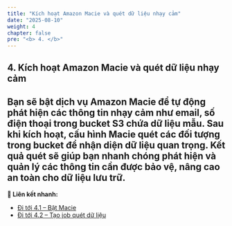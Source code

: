 ```yaml
---
title: "Kích hoạt Amazon Macie và quét dữ liệu nhạy cảm"
date: "2025-08-10"
weight: 4
chapter: false
pre: "<b> 4. </b>"
---
```


## **4. Kích hoạt Amazon Macie và quét dữ liệu nhạy cảm**

Bạn sẽ bật dịch vụ Amazon Macie để tự động phát hiện các thông tin nhạy cảm như email, số điện thoại trong bucket S3 chứa dữ liệu mẫu. Sau khi kích hoạt, cấu hình Macie quét các đối tượng trong bucket để nhận diện dữ liệu quan trọng. Kết quả quét sẽ giúp bạn nhanh chóng phát hiện và quản lý các thông tin cần được bảo vệ, nâng cao an toàn cho dữ liệu lưu trữ.
---

**🔗 Liên kết nhanh:**
- [Đi tới 4.1 – Bật Macie](4.1-bat-macie/_index.md)
- [Đi tới 4.2 – Tạo job quét dữ liệu](4.2-tao-job-quet/_index.md)
